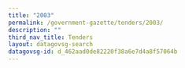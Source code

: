 ```yaml
---
title: "2003"
permalink: /government-gazette/tenders/2003/
description: ""
third_nav_title: Tenders
layout: datagovsg-search
datagovsg-id: d_462aad0de82220f38a6e7d4a8f57064b
---
```

